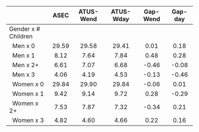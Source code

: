 
|                      |         ASEC |    ATUS-Wend |    ATUS-Wday |     Gap-Wend |      Gap-day |
| -------------------- | :----------: | :----------: | :----------: | :----------: | :----------: |
| Gender x # Children  |              |              |              |              |              |
| &nbsp;&nbsp;Men x 0  |        29.59 |        29.58 |        29.41 |         0.01 |         0.18 |
| &nbsp;&nbsp;Men x 1  |         8.12 |         7.64 |         7.84 |         0.48 |         0.28 |
| &nbsp;&nbsp;Men x 2+ |         6.61 |         7.07 |         6.68 |        -0.46 |        -0.08 |
| &nbsp;&nbsp;Men x 3  |         4.06 |         4.19 |         4.53 |        -0.13 |        -0.46 |
| &nbsp;&nbsp;Women x 0 |        29.84 |        29.90 |        29.84 |        -0.06 |         0.01 |
| &nbsp;&nbsp;Women x 1 |         9.42 |         9.14 |         9.72 |         0.28 |        -0.29 |
| &nbsp;&nbsp;Women x 2+ |         7.53 |         7.87 |         7.32 |        -0.34 |         0.21 |
| &nbsp;&nbsp;Women x 3 |         4.82 |         4.60 |         4.66 |         0.22 |         0.16 |

